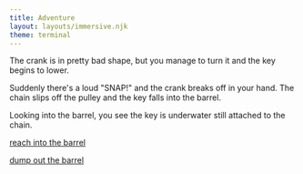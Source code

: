 ```yaml
---
title: Adventure
layout: layouts/immersive.njk
theme: terminal
---
```


The crank is in pretty bad shape, but you manage to turn it and the key begins to lower.

Suddenly there's a loud "SNAP!" and the crank breaks off in your hand. The chain slips off the pulley and the key falls into the barrel.

Looking into the barrel, you see the key is underwater still attached to the chain.

[reach into the barrel](/adventure/room3/reach)

[dump out the barrel](/adventure/room3/dump)
